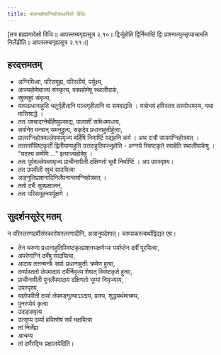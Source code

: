 ```yaml
---
title: पाकयज्ञेष्वग्निहोत्राधारितो विधिः
---
```

[तत्र ब्राह्मणावेक्षो विधिः॥ आपस्तम्बगृह्यसूत्र २.१०॥
द्विर्जुहोति द्विर्निमार्ष्टि द्विः प्राश्नात्युत्सृप्याचामति निर्लेढीति॥ आपस्तम्बगृह्यसूत्र २.११॥]

## हरदत्तमतम्
- अग्निमिध्वा, परिसमूह्य, परिस्तीर्य, पर्युक्ष्य,
- आज्यहोमेष्वाज्यं संस्कृत्य, पक्वहोमेषु स्थालीपाकं,
- स्रुक्स्रुवं संमृज्य,
- यावत्प्रधानाहुति चतुर्गृहीतानि पञ्चगृहीतानि वा समवद्यति । यत्रोभयं हविस्तत्र तस्योभयस्य, यथा मासिश्राद्धे ।
- ततः पश्चादग्नेर्बर्हिष्युपसाद्य, पालाशीं समिधमाधाय,
- सर्वानेव मन्त्रान् समनुद्रुत्य, सकृदेव प्रधानाहुतीर्हुत्वा,
- प्रातरग्निहोत्रवल्लेपमपमृज्य बर्हिषि निमार्ष्टि यद्यहनि कर्म । अथ रात्रौ सायमग्निहोत्रवत् ।
- ततस्सौविष्टकृतीं द्वितीयामाहुतिं उत्तराहुतिवज्जुहोति - अग्नये स्विष्टकृते स्वाहेति स्थालीपाकेषु । "यदस्य कर्मणि …" इत्याज्यहोमेषु ।
- ततः पूर्ववल्लेपमवमृज्य प्राचीनावीती दक्षिणतो भूमौ निर्मार्ष्टि । अप उपस्पृश्य।
- तत उपवीती स्रुचं सादयित्वा
- अङ्गुलिप्राशनादिनिर्लेपनान्तमग्निहोत्रवत् ।
- ततो दर्भैः सुक्प्रक्षालनं,
- ततः परिसमूहनपर्युक्षणे ।


## सुदर्शनसूरेर् मतम्

न परिस्तरणदर्वीसंस्कारोपस्तरणादीनि, अत्रानुपदेशात्। चरुपाकस्त्वर्थाद्विद्यत एव।
- तेन चरुणा प्रधानाहुतिस्विष्टकृत्प्राशनभक्षणेभ्यः पर्याप्तेन दर्वीं पूरयित्वा,
- अपरेणाग्निं दर्भेषु सादयित्वा,
- आदाय तत्तन्मन्त्रैः सर्वाः प्रधानाहुतीः क्रमेण हुत्वा,
- दर्व्यास्ततो लेपमादाय दर्भैर्निमृज्य शेषात् स्विष्टकृते हुत्वा,
- प्राचीनावीती पुनर्लेपमादाय दक्षिणतो भूम्यां निमृज्याय,
- उपस्पृश्य,
- यज्ञोपवीती दर्व्या लेपमङ्गुल्याऽऽदाय, प्राश्य, शुद्ध्यर्थमाचम्य,
- पुनरप्येवं कृत्वा
- उदङ्ङवृत्य
- उत्सृप्य दर्व्या हविश्शेषं सर्वं भक्षयित्वा
- तां निर्लेह्य
- आचम्य
- तां दर्भैरद्भिः प्रक्षालयेदिति।
